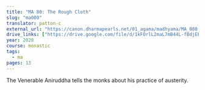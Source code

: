 ```yaml
---
title: "MA 80: The Rough Cloth"
slug: "ma080"
translator: patton-c
external_url: "https://canon.dharmapearls.net/01_agama/madhyama/MA_080.html"
drive_links: ["https://drive.google.com/file/d/1kFOrlL2maL7mB44L-fBdjEEXLt8qLrjh/view?usp=drivesdk"]
year: 2020
course: monastic
tags:
  - ma
pages: 13
---
```


The Venerable Aniruddha tells the monks about his practice of austerity.
